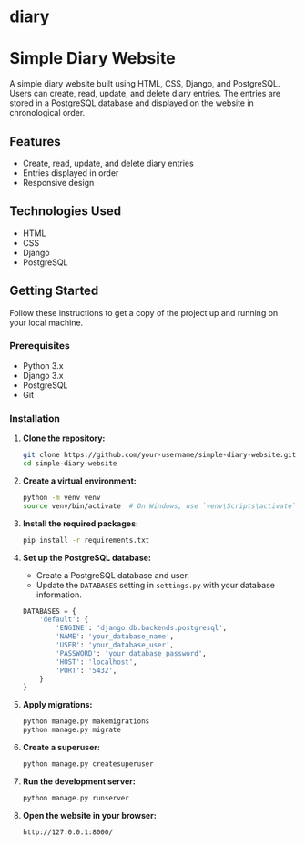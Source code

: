 # diary
# Simple Diary Website

A simple diary website built using HTML, CSS, Django, and PostgreSQL. Users can create, read, update, and delete diary entries. The entries are stored in a PostgreSQL database and displayed on the website in chronological order.

## Features

- Create, read, update, and delete diary entries
- Entries displayed in order
- Responsive design

## Technologies Used

- HTML
- CSS
- Django
- PostgreSQL

## Getting Started

Follow these instructions to get a copy of the project up and running on your local machine.

### Prerequisites

- Python 3.x
- Django 3.x
- PostgreSQL
- Git

### Installation

1. **Clone the repository:**

    ```sh
    git clone https://github.com/your-username/simple-diary-website.git
    cd simple-diary-website
    ```

2. **Create a virtual environment:**

    ```sh
    python -m venv venv
    source venv/bin/activate  # On Windows, use `venv\Scripts\activate`
    ```

3. **Install the required packages:**

    ```sh
    pip install -r requirements.txt
    ```

4. **Set up the PostgreSQL database:**

    - Create a PostgreSQL database and user.
    - Update the `DATABASES` setting in `settings.py` with your database information.

    ```python
    DATABASES = {
        'default': {
            'ENGINE': 'django.db.backends.postgresql',
            'NAME': 'your_database_name',
            'USER': 'your_database_user',
            'PASSWORD': 'your_database_password',
            'HOST': 'localhost',
            'PORT': '5432',
        }
    }
    ```

5. **Apply migrations:**

    ```sh
    python manage.py makemigrations
    python manage.py migrate
    ```

6. **Create a superuser:**

    ```sh
    python manage.py createsuperuser
    ```

7. **Run the development server:**

    ```sh
    python manage.py runserver
    ```

8. **Open the website in your browser:**

    ```sh
    http://127.0.0.1:8000/
    ```


